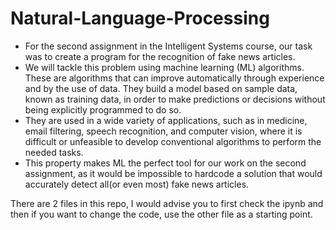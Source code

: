 # Natural-Language-Processing

- For the second assignment in the Intelligent Systems course, our task was to create a 
program for the recognition of fake news articles. 
- We will tackle this problem using 
machine learning (ML) algorithms. These are algorithms that can improve automatically 
through experience and by the use of data. They build a model based on sample data, 
known as training data, in order to make predictions or decisions without being explicitly 
programmed to do so. 
- They are used in a wide variety of applications, such as in medicine, 
email filtering, speech recognition, and computer vision, where it is difficult or unfeasible 
to develop conventional algorithms to perform the needed tasks. 
- This property makes ML 
the perfect tool for our work on the second assignment, as it would be impossible to hardcode a solution that would accurately detect all(or even most) fake news articles.

There are 2 files in this repo, I would advise you to first check the ipynb and then if you want to change the code, use the other file as a starting point.
